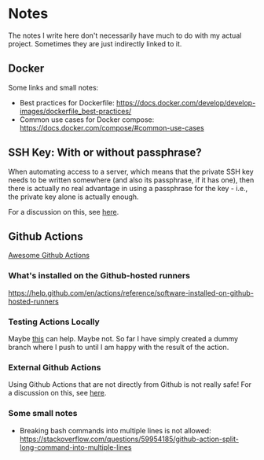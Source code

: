 
# Notes

The notes I write here don't necessarily have much to do with my actual project. Sometimes
they are just indirectly linked to it.

## Docker

Some links and small notes:

- Best practices for Dockerfile:
  https://docs.docker.com/develop/develop-images/dockerfile_best-practices/
- Common use cases for Docker compose:
  https://docs.docker.com/compose/#common-use-cases

## SSH Key: With or without passphrase?

When automating access to a server, which means that the private SSH key needs to be written
somewhere (and also its passphrase, if it has one), then there is actually no real advantage
in using a passphrase for the key - i.e., the private key alone is actually enough.

For a discussion on this, see [here][1].

## Github Actions

[Awesome Github Actions][3]

### What's installed on the Github-hosted runners

https://help.github.com/en/actions/reference/software-installed-on-github-hosted-runners

### Testing Actions Locally

Maybe [this][4] can help. Maybe not. So far I have simply created a dummy branch where
I push to until I am happy with the result of the action.

### External Github Actions

Using Github Actions that are not directly from Github is not really safe! For a 
discussion on this, see [here][2].

### Some small notes

- Breaking bash commands into multiple lines is not allowed:
  https://stackoverflow.com/questions/59954185/github-action-split-long-command-into-multiple-lines


[1]: https://unix.stackexchange.com/questions/90853/how-can-i-run-ssh-add-automatically-without-a-password-prompt
[2]: https://stackoverflow.com/questions/57916983/github-actions-are-there-security-concerns-using-an-external-action-in-a-workfl
[3]: https://github.com/sdras/awesome-actions
[4]: https://github.com/nektos/act